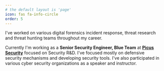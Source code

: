 ```yaml
---
# the default layout is 'page'
icon: fas fa-info-circle
order: 5
---
```


I've worked on various digital forensics incident response, threat research and threat hunting teams throughout my career.

Currently I'm working as a **Senior Security Engineer, Blue Team** at **[Picus Security](https://www.picussecurity.com/)** focused on Security R&D. I've focused mostly on defensive security mechanisms and developing security tools.
I've also participated in various cyber security organizations as a speaker and instructor.